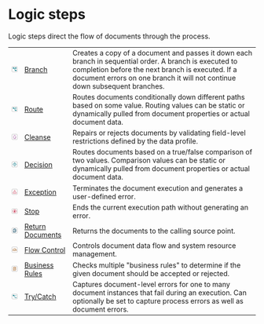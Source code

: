 # Logic steps

<head>
  <meta name="guidename" content="Integration"/>
  <meta name="context" content="GUID-7a64683e-8ddc-4606-97b4-497867883094"/>
</head>


Logic steps direct the flow of documents through the process.

| | | |
| --- | --- | --- |
|![Branch icon](../Images/step-ic-branch-32_9bdc8405-5189-42cb-b3fb-53c0205847d0.jpg)|[Branch](r-atm-Branch_shape_83d94692-c1c3-4ad6-a6e6-50ee0e48c495.md)|Creates a copy of a document and passes it down each branch in sequential order. A branch is executed to completion before the next branch is executed. If a document errors on one branch it will not continue down subsequent branches.|
|![Route icon](../Images/step-ic-route-32_aef949ea-5315-4838-9b2c-62f3ba33036a.jpg) |[Route](r-atm-Route_shape_a2a2784e-244e-4d62-9b30-84be7b232802.md)|Routes documents conditionally down different paths based on some value. Routing values can be static or dynamically pulled from document properties or actual document data.|
|![Cleanse icon](../Images/step-ic-cleanse-32_b371adc1-a10e-472e-962d-c679803ed006.jpg)|[Cleanse](r-atm-Cleanse_shape_bb7ec8bb-3fc3-42a7-bd84-2ffa00ef269d.md)|Repairs or rejects documents by validating field-level restrictions defined by the data profile.|
|![Decision icon](../Images/step-ic-decision-32_03940835-1c11-44a3-b489-1bff4958f987.jpg)|[Decision](r-atm-Decision_shape_5f328651-9d49-4362-b8bf-8d46937c9ac0.md)|Routes documents based on a true/false comparison of two values. Comparison values can be static or dynamically pulled from document properties or actual document data.|
|![Exception icon](../Images/step-ic-exception-32_dd4033dd-9933-4885-bac0-d33044a353fd.jpg)|[Exception](r-atm-Exception_shape_db794c33-dd6f-490d-8b5c-237409c86ef4.md)|Terminates the document execution and generates a user-defined error.|
|![Stop icon](../Images/step-ic-stop-32_e5cd4b14-386d-4a33-ac46-c0b688e97488.jpg)|[Stop](r-atm-Stop_shape_d4dda1a9-8687-4418-8a3d-afe5f9174bc1.md)|Ends the current execution path without generating an error.|
|![Return Documents icon](../Images/step-ic-return-documents-32_6949f302-14ab-4b3f-9129-f784a1a42f02.jpg)|[Return Documents](r-atm-Return_Documents_shape_61192114-0f9d-49d8-bcd0-1c8d6a843db2.md)|Returns the documents to the calling source point.|
|![Flow Control icon](../Images/step-ic-flow-control-30_25379d62-8340-4e39-ae18-07c7c13dbc1b.jpg)|[Flow Control](r-atm-Flow_Control_shape_91fdf4a1-c765-4d4b-a0c0-c8159222ee32.md)|Controls document data flow and system resource management.|
|![Business Rules icon](../Images/step-ic-business-rules-49x58_361e1910-1fe0-4b95-9db4-8020472e6f9b.jpg)|[Business Rules](r-atm-Business_Rules_shape_342f8e88-c004-4736-9b8b-2f5ea2f96811.md)|Checks multiple "business rules" to determine if the given document should be accepted or rejected.|
|![Try/Catch icon](../Images/step-ic-try-catch-errors-32_3a1b9f42-90c8-418d-8dc6-a4a746de044a.jpg)|[Try/Catch](r-atm-Try_Catch_shape_7b3dd8df-426e-4ed7-824a-40cc0b5dc68d.md)|Captures document-level errors for one to many document instances that fail during an execution. Can optionally be set to capture process errors as well as document errors.|